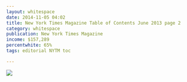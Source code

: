 ```yaml
---
layout: whitespace
date: 2014-11-05 04:02
title: New York Times Magazine Table of Contents June 2013 page 2
category: whitespace
publication: New York Times Magazine
income: $157,289
percentwhite: 65%
tags: editorial NYTM toc

---
```





           
<div class="imageContainer">
<img src=“/img/editscans/NYT_contents_2.png">
            
<div class="overlayContainer">
<object type="image/svg+xml" data="/img/overlays/NYT_contents_2.svg" class="trans"></object>
</div>


</div>
            
        
        
